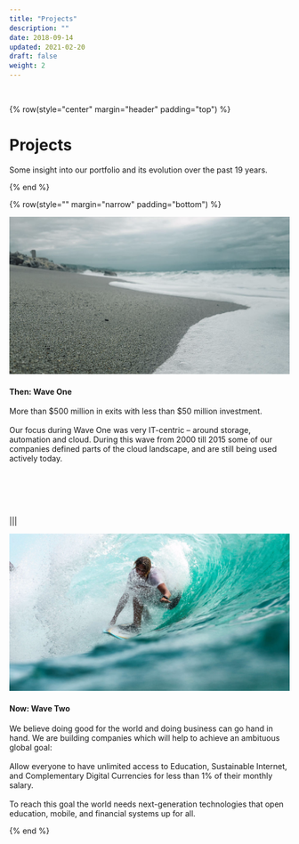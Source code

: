```yaml
---
title: "Projects"
description: ""
date: 2018-09-14
updated: 2021-02-20
draft: false
weight: 2
---
```


<div class="container mx-auto">

<br>

<!-- section 1 (co-found) -->

{% row(style="center" margin="header" padding="top") %}

# Projects

Some insight into our portfolio and its evolution over the past 19 years.

{% end %}

{% row(style="" margin="narrow" padding="bottom") %}

<a href="/projects/waveone">![Image](./img/wave_one.jpg#mx-auto)</a>

#### Then: Wave One

<p class="text-base"><span class="font-semibold">More than $500 million in exits with less than $50 million investment.</span><br><br>Our focus during Wave One was very IT-centric – around storage, automation and cloud. During this wave from 2000 till 2015 some of our companies defined parts of the cloud landscape, and are still being used actively today.</p>

<br>

<br>

<br>

<br>


|||

<a href="/wave-tow">![Image](./img/wave_two.jpg#mx-auto)</a>

#### Now: Wave Two

<p class="text-base">We believe doing good for the world and doing business can go hand in hand. We are building companies which will help to achieve an ambituous global goal:<br><br><span class="font-semibold">Allow everyone to have unlimited access to Education, Sustainable Internet, and Complementary Digital Currencies for less than 1% of their monthly salary.</span><br><br>To reach this goal the world needs next-generation technologies that open education, mobile, and financial systems up for all.</p>



{% end %}

</div>

